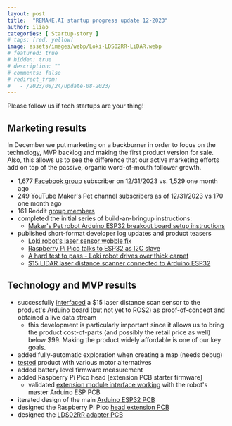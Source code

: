 ```yaml
---
layout: post
title:  "REMAKE.AI startup progress update 12-2023"
author: iliao
categories: [ Startup-story ]
# tags: [red, yellow]
image: assets/images/webp/Loki-LDS02RR-LiDAR.webp
# featured: true
# hidden: true
# description: ""
# comments: false
# redirect_from:
#   - /2023/08/24/update-08-2023/
---
```

Please follow us if tech startups are your thing!

## Marketing results
In December we put marketing on a backburner in order to focus on the technology, MVP backlog and making the first product version for sale. Also, this allows us to see the difference that our active marketing efforts add on top of the passive, organic word-of-mouth follower growth.

- 1,677 [Facebook group](https://www.facebook.com/groups/243730868651472/) subscriber on 12/31/2023 vs. 1,529 one month ago
- 249 YouTube Maker's Pet channel subscribers as of 12/31/2023 vs 170 one month ago
- 161 Reddit [group members](https://www.reddit.com/r/3dPrintedHomeRobots/)
- completed the initial series of build-an-bringup instructions:
  - [Maker's Pet robot Arduino ESP32 breakout board setup instructions](https://youtu.be/zizGI8MjANU)
- published short-format developer log updates and product teasers
  - [Loki robot's laser sensor wobble fix](https://youtu.be/WD62_UqrO44)
  - [Raspberry Pi Pico talks to ESP32 as I2C slave](https://youtube.com/shorts/zUeQN0SpRew)
  - [A hard test to pass - Loki robot drives over thick carpet](https://youtube.com/shorts/wqH1co2c_PE)
  - [$15 LIDAR laser distance scanner connected to Arduino ESP32](https://youtube.com/shorts/gaDnZ4Msw0E)

## Technology and MVP results
- successfully [interfaced](https://youtube.com/shorts/gaDnZ4Msw0E) a $15 laser distance scan sensor to the product's Arduino board (but not yet to ROS2) as proof-of-concept and obtained a live data stream
  - this development is particularly important since it allows us to bring the product cost-of-parts (and possibly the retail price as well) below $99. Making the product widely affordable is one of our key goals.
- added fully-automatic exploration when creating a map (needs debug)
- [tested](https://youtube.com/shorts/wqH1co2c_PE) product with various motor alternatives
- added battery level firmware measurement
- added Raspberry Pi Pico head [extension PCB starter firmware]
  - validated [extension module interface working](https://youtube.com/shorts/zUeQN0SpRew) with the robot's master Arduino ESP PCB
- iterated design of the main [Arduino ESP32 PCB](https://github.com/makerspet/pcb/tree/main/esp32_breakout)
- designed the Raspberry Pi Pico [head extension PCB](https://github.com/makerspet/pcb/tree/main/pico_breakout_head)
- designed the [LDS02RR adapter PCB](https://github.com/makerspet/pcb/tree/main/lds02rr_adapter)
